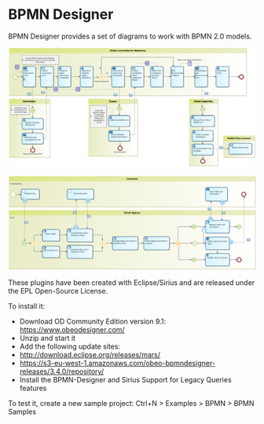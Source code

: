 # BPMN Designer

BPMN Designer provides a set of diagrams to work with BPMN 2.0 models. 

![Nobel Prize](images/NobelPrize.png)

![Travel Agency](images/TravelAgency.png)

These plugins have been created with Eclipse/Sirius and are released under the EPL Open-Source License.

To install it:
- Download OD Community Edition version 9.1: https://www.obeodesigner.com/
- Unzip and start it
- Add the following update sites:
 - http://download.eclipse.org/releases/mars/
 - https://s3-eu-west-1.amazonaws.com/obeo-bpmndesigner-releases/3.4.0/repository/
- Install the BPMN-Designer and Sirius Support for Legacy Queries features

To test it, create a new sample project: Ctrl+N > Examples > BPMN > BPMN Samples
